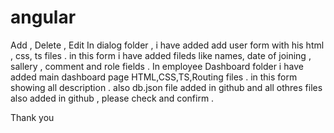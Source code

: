 # angular
Add , Delete , Edit
In dialog folder , i have added add user form with his html , css, ts files .
in this form i have added fileds like names, date of joining , sallery , comment and role fields .
In employee Dashboard folder i have added main dashboard page HTML,CSS,TS,Routing files .
in this form showing all description .
also db.json file added in github and all othres files also added in github ,
please check and confirm .

Thank you 
